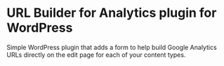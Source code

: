 # URL Builder for Analytics plugin for WordPress
Simple WordPress plugin that adds a form to help build Google Analytics URLs directly on the edit page for each of your content types.
